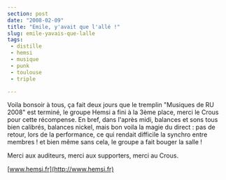 ```yaml
---
section: post
date: "2008-02-09"
title: "Emile, y'avait que l'allé !"
slug: emile-yavais-que-lalle
tags:
 - distille
 - hemsi
 - musique
 - punk
 - toulouse
 - triple

---
```


Voila bonsoir à tous, ça fait deux jours que le tremplin "Musiques de RU 2008" est terminé, le groupe Hemsi a fini à la 3ème place, merci le Crous pour cette récompense. En bref, dans l'après midi, balances et sons tous bien calibrés, balances nickel, mais bon voila la magie du direct : pas de retour, lors de la performance, ce qui rendait difficile la synchro entre membres ! et bien même sans cela, le groupe a fait bouger la salle !

Merci aux auditeurs, merci aux supporters, merci au Crous.

[www.hemsi.fr](http://www.hemsi.fr)
